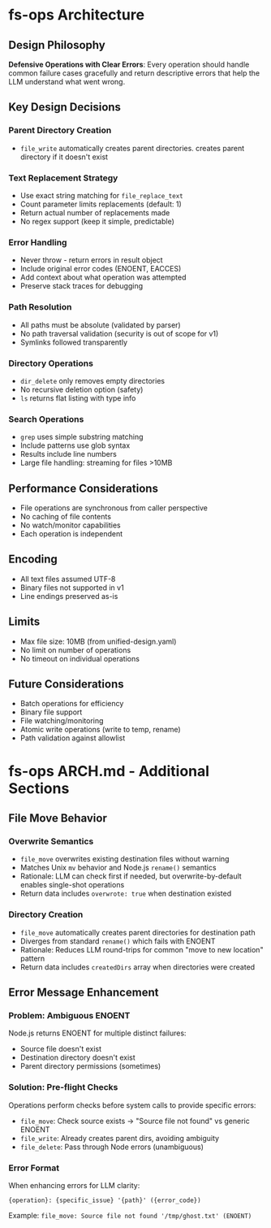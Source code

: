# fs-ops Architecture

## Design Philosophy

**Defensive Operations with Clear Errors**: Every operation should handle common failure cases gracefully and return descriptive errors that help the LLM understand what went wrong.

## Key Design Decisions

### Parent Directory Creation
- `file_write` automatically creates parent directories.  creates parent directory if it doesn't exist

### Text Replacement Strategy  
- Use exact string matching for `file_replace_text`
- Count parameter limits replacements (default: 1)
- Return actual number of replacements made
- No regex support (keep it simple, predictable)

### Error Handling
- Never throw - return errors in result object
- Include original error codes (ENOENT, EACCES)
- Add context about what operation was attempted
- Preserve stack traces for debugging

### Path Resolution
- All paths must be absolute (validated by parser)
- No path traversal validation (security is out of scope for v1)
- Symlinks followed transparently

### Directory Operations
- `dir_delete` only removes empty directories
- No recursive deletion option (safety)
- `ls` returns flat listing with type info

### Search Operations
- `grep` uses simple substring matching
- Include patterns use glob syntax
- Results include line numbers
- Large file handling: streaming for files >10MB

## Performance Considerations

- File operations are synchronous from caller perspective
- No caching of file contents
- No watch/monitor capabilities
- Each operation is independent

## Encoding

- All text files assumed UTF-8
- Binary files not supported in v1
- Line endings preserved as-is

## Limits

- Max file size: 10MB (from unified-design.yaml)
- No limit on number of operations
- No timeout on individual operations

## Future Considerations

- Batch operations for efficiency
- Binary file support
- File watching/monitoring
- Atomic write operations (write to temp, rename)
- Path validation against allowlist


# fs-ops ARCH.md - Additional Sections

## File Move Behavior

### Overwrite Semantics
- `file_move` overwrites existing destination files without warning
- Matches Unix `mv` behavior and Node.js `rename()` semantics  
- Rationale: LLM can check first if needed, but overwrite-by-default enables single-shot operations
- Return data includes `overwrote: true` when destination existed

### Directory Creation
- `file_move` automatically creates parent directories for destination path
- Diverges from standard `rename()` which fails with ENOENT
- Rationale: Reduces LLM round-trips for common "move to new location" pattern
- Return data includes `createdDirs` array when directories were created

## Error Message Enhancement

### Problem: Ambiguous ENOENT
Node.js returns ENOENT for multiple distinct failures:
- Source file doesn't exist
- Destination directory doesn't exist  
- Parent directory permissions (sometimes)

### Solution: Pre-flight Checks
Operations perform checks before system calls to provide specific errors:
- `file_move`: Check source exists → "Source file not found" vs generic ENOENT
- `file_write`: Already creates parent dirs, avoiding ambiguity
- `file_delete`: Pass through Node errors (unambiguous)

### Error Format
When enhancing errors for LLM clarity:
```
{operation}: {specific_issue} '{path}' ({error_code})
```

Example: `file_move: Source file not found '/tmp/ghost.txt' (ENOENT)`